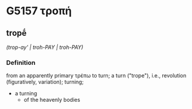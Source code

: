 # G5157 τροπή

## tropḗ

_(trop-ay' | troh-PAY | troh-PAY)_

### Definition

from an apparently primary τρέπω to turn; a turn ("trope"), i.e., revolution (figuratively, variation); turning; 

- a turning
  - of the heavenly bodies
